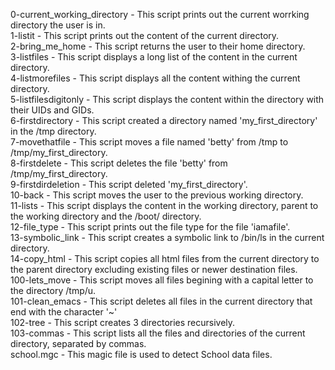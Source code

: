 0-current_working_directory - This script prints out the current worrking directory the user is in.  
1-listit - This script prints out the content of the current directory.  
2-bring_me_home - This script returns the user to their home directory.  
3-listfiles - This script displays a long list of the content in the current directory.  
4-listmorefiles - This script displays all the content withing the current directory.  
5-listfilesdigitonly - This script displays the content within the directory with their UIDs and GIDs.  
6-firstdirectory - This script created a directory named 'my_first_directory' in the /tmp directory.  
7-movethatfile - This script moves a file named 'betty' from /tmp to /tmp/my_first_directory.  
8-firstdelete - This script deletes the file 'betty' from /tmp/my_first_directory.  
9-firstdirdeletion - This script deleted 'my_first_directory'.  
10-back - This script moves the user to the previous working directory.  
11-lists - This script displays the content in the working directory, parent to the working directory and the /boot/ directory.  
12-file_type - This script prints out the file type for the file 'iamafile'.  
13-symbolic_link - This script creates a symbolic link to /bin/ls in the current directory.  
14-copy_html - This script copies all html files from the current directory to the parent directory excluding existing files or newer destination files.  
100-lets_move - This script moves all files begining with a capital letter to the directory /tmp/u.  
101-clean_emacs - This script deletes all files in the current directory that end with the character '~'  
102-tree - This script creates 3 directories recursively.  
103-commas - This script lists all the files and directories of the current directory, separated by commas.  
school.mgc - This magic file is used to detect School data files.  

